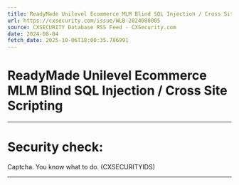 ```yaml
---
title: ReadyMade Unilevel Ecommerce MLM Blind SQL Injection / Cross Site Scripting
url: https://cxsecurity.com/issue/WLB-2024080005
source: CXSECURITY Database RSS Feed - CXSecurity.com
date: 2024-08-04
fetch_date: 2025-10-06T18:00:35.786991
---
```


# ReadyMade Unilevel Ecommerce MLM Blind SQL Injection / Cross Site Scripting

---

# Security check:

Captcha. You know what to do. (CXSECURITYIDS)

---